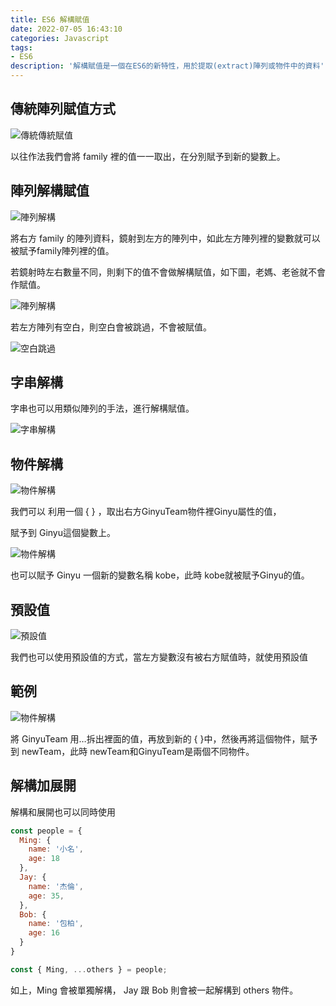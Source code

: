 ```yaml
---
title: ES6 解構賦值
date: 2022-07-05 16:43:10
categories: Javascript
tags: 
- ES6
description: '解構賦值是一個在ES6的新特性，用於提取(extract)陣列或物件中的資料'
---
```


## 傳統陣列賦值方式

![傳統傳統賦值](https://miro.medium.com/max/1348/1*WRcYmXNDmWXhrmOBVYS34Q.png)

以往作法我們會將 family 裡的值一一取出，在分別賦予到新的變數上。

## 陣列解構賦值

![陣列解構](https://miro.medium.com/max/1330/1*KVVs3jLuIIJLivh1ni2xnA.png)

將右方 family 的陣列資料，鏡射到左方的陣列中，如此左方陣列裡的變數就可以被賦予family陣列裡的值。

若鏡射時左右數量不同，則剩下的值不會做解構賦值，如下圖，老媽、老爸就不會作賦值。

![陣列解構](https://miro.medium.com/max/1318/1*DWgYoQQAPpEH_tUejL1ujg.png)

若左方陣列有空白，則空白會被跳過，不會被賦值。

![空白跳過](https://miro.medium.com/max/1314/1*rTlQeB9E5esDJJQKr5vJBg.png)

## 字串解構

字串也可以用類似陣列的手法，進行解構賦值。

![字串解構](https://miro.medium.com/max/1100/1*YIo9Qm5uJ2rHAFPOd3o3dw.png)

## 物件解構

![物件解構](https://miro.medium.com/max/932/1*W0aj9nt9dyVof6E0vQiQeg.png)

我們可以 利用一個 { } ，取出右方GinyuTeam物件裡Ginyu屬性的值，

賦予到 Ginyu這個變數上。

![物件解構](https://miro.medium.com/max/952/1*jzBRrM81reRf7TMxA6rfQw.png)

也可以賦予 Ginyu 一個新的變數名稱 kobe，此時 kobe就被賦予Ginyu的值。

## 預設值

![預設值](https://miro.medium.com/max/1184/1*xJW3YCVIfO6gx1zapA8sOg.png)

我們也可以使用預設值的方式，當左方變數沒有被右方賦值時，就使用預設值

## 範例

![物件解構](https://miro.medium.com/max/982/1*ryzueSCVtqdlplZdq8u-pg.png)

將 GinyuTeam 用…拆出裡面的值，再放到新的 { }中，然後再將這個物件，賦予到 newTeam，此時 newTeam和GinyuTeam是兩個不同物件。

## 解構加展開

解構和展開也可以同時使用

``` js
const people = {
  Ming: {
    name: '小名',
    age: 18
  },
  Jay: {
    name: '杰倫',
    age: 35,
  },
  Bob: {
    name: '包柏',
    age: 16
  }
}

const { Ming, ...others } = people;
```

如上，Ming 會被單獨解構， Jay 跟 Bob 則會被一起解構到 others 物件。





